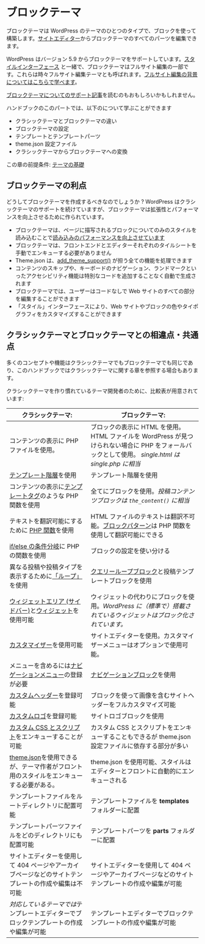 <!--
# Block themes
-->
# ブロックテーマ

<!--
A block theme is a type of WordPress theme built using blocks. You can edit all parts of a block theme in the [Site Editor](https://wordpress.org/support/article/site-editor/).
-->
ブロックテーマは WordPress のテーマのひとつのタイプで、ブロックを使って構築します。[サイトエディター](https://wordpress.org/support/article/site-editor/)からブロックテーマのすべてのパーツを編集できます。

<!--
WordPress supports block themes from version 5.9. Together with the [Styles interface](https://wordpress.org/support/article/styles-overview/), block themes are part of full site editing. They are sometimes called full site editing themes. [Learn about the background to full site editing](https://developer.wordpress.org/block-editor/getting-started/full-site-editing/).
-->
WordPress はバージョン 5.9 からブロックテーマをサポートしています。[スタイルインターフェース](https://wordpress.org/support/article/styles-overview/) と一緒で、ブロックテーマはフルサイト編集の一部です。これらは時々フルサイト編集テーマとも呼ばれます。[フルサイト編集の背景についてはこちらで学べます](https://developer.wordpress.org/block-editor/getting-started/full-site-editing/)。

<!--
You may also be interested in reading the [support article about block themes](https://wordpress.org/support/article/block-themes/).
-->
[ブロックテーマについてのサポート記事](https://wordpress.org/support/article/block-themes/)を読むのもおもしろいかもしれません。

<!--
In this part of the handbook, you will learn about:
-->
ハンドブックのこのパートでは、以下のについて学ぶことができます

<!--
*   The differences between classic themes and block themes
*   Block theme setup
*   Templates and template parts
*   The theme.json configuration file
*   Converting classic themes to block themes
-->
*   クラシックテーマとブロックテーマの違い
*   ブロックテーマの設定
*   テンプレートとテンプレートパーツ
*   theme.json 設定ファイル
*   クラシックテーマからブロックテーマへの変換

<!--
Prerequisits for this chapter: [Theme Basics](https://developer.wordpress.org/themes/basics/)
-->
この章の前提条件: [テーマの基礎](https://developer.wordpress.org/themes/basics/)

<!--
## The benefits of block themes
-->
## ブロックテーマの利点

<!--
Why should you create block themes? While WordPress continues to support classic themes, block themes are built to improve scalability and performance.
-->
どうしてブロックテーマを作成するべきなのでしょうか ? WordPress はクラシックテーマのサポートを続けていますが、ブロックテーマは拡張性とパフォーマンスを向上させるために作られています。

<!--
*   [Block themes enhances loading performance](https://make.wordpress.org/core/2021/07/01/block-styles-loading-enhancements-in-wordpress-5-8/) by loading styles only for rendered blocks on a page
*   Block themes are not required to manually enqueue stylesheets for both front-end and editors
*   Theme.json handles all aspects of [add\_theme\_support()](https://developer.wordpress.org/reference/functions/add_theme_support/)
*   Accessibility features such as Skip to content, keyboard navigation, and landmarks are generated automatically without adding additional code
*   With a block theme, the user can edit all parts of their website without code
*   By using the Styles interface, users can customize colors and typography for the website and for the blocks
-->

*  ブロックテーマは、ページに描写されるブロックについてのみのスタイルを読み込むことで[読み込みのパフォーマンスを向上させています](https://make.wordpress.org/core/2021/07/01/block-styles-loading-enhancements-in-wordpress-5-8/)
*  ブロックテーマは、フロントエンドとエディターそれぞれのタイルシートを手動でエンキューする必要がありません
*  Theme.json は、[add\_theme\_support()](https://developer.wordpress.org/reference/functions/add_theme_support/) が担う全ての機能を処理できます
*  コンテンツのスキップや、キーボードのナビゲーション、ランドマークといったアクセシビリティ機能は特別なコードを追加することなく自動で生成されます
*  ブロックテーマでは、ユーザーはコードなしで Web サイトのすべての部分を編集することができます
*  「スタイル」インターフェースにより、Web サイトやブロックの色やタイポグラフィをカスタマイズすることができます

<!--
## Differences and similarities between classic themes and block themes
-->
## クラシックテーマとブロックテーマとの相違点・共通点

<!--
Many concepts and features are the same for both classic and block themes, and in some cases, the handbook will refer to a chapter about classic themes.
-->
多くのコンセプトや機能はクラシックテーマでもブロックテーマでも同じであり、このハンドブックではクラシックテーマに関する章を参照する場合もあります。

<!--
For theme developers that are accustomed to creating classic themes, there is a comparison table:
-->
クラシックテーマを作り慣れているテーマ開発者のために、比較表が用意されています:

<!--
<table><tbody><tr><td><strong>Classic themes</strong>:</td><td><strong>Block themes</strong>:</td></tr><tr><td>Uses PHP files to display parts and content.</td><td>Uses HTML files to display blocks.<br>Uses PHP files as a fallback if WordPress can not find the HTML file.<br><em>single.html is the equivalent of using single.php.</em></td></tr><tr><td>Uses the <a href="https://developer.wordpress.org/themes/basics/template-hierarchy/" data-type="URL" data-id="https://developer.wordpress.org/themes/basics/template-hierarchy/">template hierarchy</a></td><td>Uses the template hierarchy</td></tr><tr><td>Uses PHP functions such as <a href="https://developer.wordpress.org/themes/basics/template-tags/" data-type="URL" data-id="https://developer.wordpress.org/themes/basics/template-tags/">template tags</a> to display content</td><td>Uses blocks for everything.<br><em>The post content block is the equivalent of using <code>the_content()</code>.</em></td></tr><tr><td>Use&nbsp;<a rel="noreferrer noopener" href="https://developer.wordpress.org/apis/handbook/internationalization/" target="_blank">PHP functions</a>&nbsp;to make text translatable</td><td>Text in HTML files is not translatable.<br><a rel="noreferrer noopener" href="https://developer.wordpress.org/block-editor/reference-guides/block-api/block-patterns/" target="_blank">Block patterns</a>&nbsp;can use PHP functions to make text translatable.</td></tr><tr><td>Uses PHP functions for <a href="https://developer.wordpress.org/themes/basics/conditional-tags/" data-type="URL" data-id="https://developer.wordpress.org/themes/basics/conditional-tags/">if/else conditionals</a></td><td>Uses block settings to achieve different results</td></tr><tr><td>Uses <a href="https://developer.wordpress.org/themes/basics/the-loop/" data-type="URL" data-id="https://developer.wordpress.org/themes/basics/the-loop/">the loop</a> to display different posts and post types</td><td>Uses the <a href="https://wordpress.org/support/article/query-loop-block/" data-type="URL" data-id="https://wordpress.org/support/article/query-loop-block/">query block</a> and the post template block</td></tr><tr><td>Can use <a href="https://developer.wordpress.org/themes/functionality/sidebars/" data-type="URL" data-id="https://developer.wordpress.org/themes/functionality/sidebars/">widget areas (sidebars)</a> and <a href="https://developer.wordpress.org/themes/functionality/widgets/" data-type="URL" data-id="https://developer.wordpress.org/themes/functionality/widgets/">widgets</a></td><td>Uses blocks instead of widgets. <em>Widgets included in WordPress have been converted to blocks.</em></td></tr><tr><td>Can use the <a href="https://developer.wordpress.org/themes/customize-api/" data-type="URL" data-id="https://developer.wordpress.org/themes/customize-api/">Customizer</a></td><td>Uses the Site Editor. Can optionally enable the Customizer menu</td></tr><tr><td>Must register a <a href="https://developer.wordpress.org/themes/functionality/navigation-menus/" data-type="URL" data-id="https://developer.wordpress.org/themes/functionality/navigation-menus/">navigation menu</a> to include a menu</td><td>Uses the <a href="https://wordpress.org/support/article/navigation-block/" data-type="URL" data-id="https://wordpress.org/support/article/navigation-block/">navigation block</a></td></tr><tr><td>Can register a <a href="https://developer.wordpress.org/themes/functionality/custom-headers/" data-type="URL" data-id="https://developer.wordpress.org/themes/functionality/custom-headers/">custom header</a></td><td>Uses blocks to fully customize site headers including images</td></tr><tr><td>Can register a <a href="https://developer.wordpress.org/themes/functionality/custom-logo/" data-type="URL" data-id="https://developer.wordpress.org/themes/functionality/custom-logo/">custom logo</a></td><td>Uses the site logo block</td></tr><tr><td>Can enqueue <a href="https://developer.wordpress.org/themes/basics/including-css-javascript/" data-type="URL" data-id="https://developer.wordpress.org/themes/basics/including-css-javascript/">custom CSS and scripts</a></td><td>Can enqueue custom CSS and scripts but relies more on blocks and the theme.json configuration file</td></tr><tr><td>Can use <a href="https://developer.wordpress.org/themes/advanced-topics/theme-json/" data-type="URL" data-id="https://developer.wordpress.org/themes/advanced-topics/theme-json/">theme.json</a>, but theme authors need to enqueue the styles for the front.</td><td>Can use theme.json, and the styles are enqueued automatically to the editor and front</td></tr><tr><td>Can place template files in the root directory</td><td>Places template files in the <strong>templates</strong> folder</td></tr><tr><td>Can place template parts in any directory</td><td>Places template parts in the <strong>parts</strong> folder</td></tr><tr><td>Can not create and edit site templates like 404 and archive pages in the Site Editor</td><td>Can create and edit site templates like 404 and archive pages in the Site Editor</td></tr><tr><td>Can create and edit block templates in the Template Editor<em> with theme support</em></td><td>Can create and edit block templates in the Template Editor</td></tr></tbody></table>
-->
| クラシックテーマ: | ブロックテーマ: |
|---|---|
| コンテンツの表示に PHP ファイルを使用。 | ブロックの表示に HTML を使用。HTML ファイルを WordPress が見つけられない場合に PHP をフォールバックとして使用。 *single.html は single.php に相当* |
| [テンプレート階層](https://ja.wordpress.org/team/handbook/theme-development/basics/template-hierarchy/)を使用 | テンプレート階層を使用 |
| コンテンツの表示に[テンプレートタグ](https://developer.wordpress.org/themes/basics/template-tags/)のような PHP 関数を使用 | 全てにブロックを使用。*投稿コンテンツブロックは `the_content()` に相当* |
| テキストを翻訳可能にするために [PHP 関数](https://developer.wordpress.org/apis/handbook/internationalization/)を使用 | HTML ファイルのテキストは翻訳不可能。[ブロックパターン](https://developer.wordpress.org/block-editor/reference-guides/block-api/block-patterns/)は PHP 関数を使用して翻訳可能にできる |
| [if/else の条件分岐](https://developer.wordpress.org/themes/basics/conditional-tags/)に PHP の関数を使用 | ブロックの設定を使い分ける |
| 異なる投稿や投稿タイプを表示するために[「ループ」]((https://developer.wordpress.org/themes/basics/the-loop/))を使用 | [クエリーループブロック](https://wordpress.org/support/article/query-loop-block/)と投稿テンプレートブロックを使用 |
| [ウィジェットエリア (サイドバー)](https://developer.wordpress.org/themes/functionality/sidebars/)と[ウィジェット](https://developer.wordpress.org/themes/functionality/widgets/)を使用可能 | ウィジェットの代わりにブロックを使用。*WordPress に（標準で）搭載されているウィジェットはブロック化されています。* |
| [カスタマイザー](https://developer.wordpress.org/themes/customize-api/)を使用可能 | サイトエディターを使用。カスタマイザーメニューはオプションで使用可能。 |
| メニューを含めるには[ナビゲーションメニュー](https://developer.wordpress.org/themes/functionality/navigation-menus/)の登録が必要 | [ナビゲーションブロック](https://wordpress.org/support/article/navigation-block/)を使用 |
| [カスタムヘッダー](https://developer.wordpress.org/themes/functionality/custom-headers/)を登録可能 | ブロックを使って画像を含むサイトヘッダーをフルカスタマイズ可能 |
| [カスタムロゴ](https://developer.wordpress.org/themes/functionality/custom-logo/)を登録可能 | サイトロゴブロックを使用 |
| [カスタム CSS とスクリプト](https://developer.wordpress.org/themes/basics/including-css-javascript/)をエンキューすることが可能 | カスタム CSS とスクリプトをエンキューすることもできるが theme.json 設定ファイルに依存する部分が多い |
| [theme.json](https://developer.wordpress.org/themes/advanced-topics/theme-json/)を使用できるが、テーマ作者がフロント用のスタイルをエンキューする必要がある。 | theme.json を使用可能、スタイルはエディターとフロントに自動的にエンキューされる |
| テンプレートファイルをルートディレクトリに配置可能 | テンプレートファイルを **templates** フォルダーに配置 |
| テンプレートパーツファイルをどのディレクトリにも配置可能 | テンプレートパーツを **parts** フォルダーに配置 |
| サイトエディターを使用して 404 ページやアーカイブページなどのサイトテンプレートの作成や編集は不可能 | サイトエディターを使用して 404 ページやアーカイブページなどのサイトテンプレートの作成や編集が可能 |
| *対応しているテーマでは*テンプレートエディターでブロックテンプレートの作成や編集が可能 | テンプレートエディターでブロックテンプレートの作成や編集が可能 |
